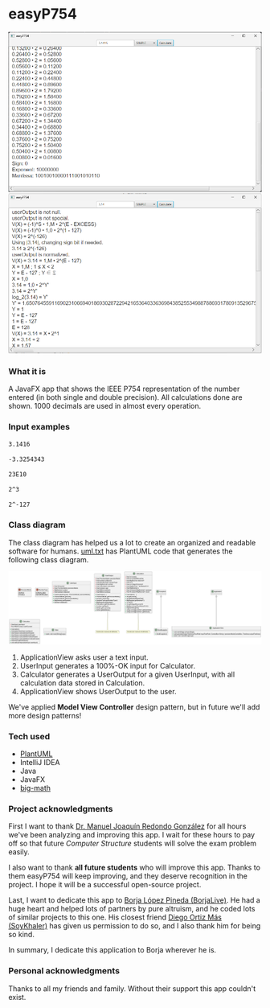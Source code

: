 # easyP754

![easyP754 calculation output for 3.1415](src/main/resources/firstDemo.png)
![easyP754 binary output for 3.1415](src/main/resources/secondDemo.png)

### What it is

A JavaFX app that shows the IEEE P754 representation of the number entered (in both single and double precision). All
calculations done are shown. 1000
decimals are used in almost every operation.

### Input examples

```text
3.1416
```

```text
-3.3254343
```

```text
23E10
```

```text
2^3
```

```text
2^-127
```

### Class diagram

The class diagram has helped us a lot to create an organized and readable software for humans.
[uml.txt](src/main/resources/uml.txt) has PlantUML code that generates the following class diagram.

![Class diagram](src/main/resources/uml.png)

1. ApplicationView asks user a text input.
2. UserInput generates a 100%-OK input for Calculator.
3. Calculator generates a UserOutput for a given UserInput, with all calculation data stored in Calculation.
4. ApplicationView shows UserOutput to the user.

We've applied **Model View Controller** design pattern, but in future we'll add more design patterns!

### Tech used

* [PlantUML](https://plantuml.com)
* IntelliJ IDEA
* Java
* JavaFX
* [big-math](https://github.com/eobermuhlner/big-math)

### Project acknowledgments

First I want to
thank [Dr. Manuel Joaquín Redondo González](https://produccioncientifica.uhu.es/investigadores/211190/detalle?lang=en)
for all hours we've been analyzing and improving this app.
I wait for these hours to pay off so that future _Computer Structure_ students will solve the exam problem easily.

I also want to thank **all future students** who will improve this app. Thanks to them easyP754 will keep improving, and
they deserve recognition in the project. I hope it will be a successful open-source project.

Last, I want to dedicate this app to [Borja López Pineda (BorjaLive)](https://github.com/BorjaLive). He had a huge
heart and helped lots of
partners by pure altruism, and he coded lots of similar projects to this one.
His closest friend [Diego Ortiz Más (SoyKhaler)](https://github.com/soykhaler) has given us permission to do so, and I
also thank him for being so
kind.

In summary, I dedicate this application to Borja wherever he is.

### Personal acknowledgments

Thanks to all my friends and family. Without their support this app couldn't exist.